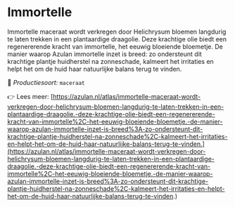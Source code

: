 # Immortelle

Immortelle maceraat wordt verkregen door Helichrysum bloemen langdurig te laten trekken in een plantaardige draagolie. Deze krachtige olie biedt een regenererende kracht van immortelle, het eeuwig bloeiende bloemetje. De manier waarop Azulan immortelle inzet is breed: zo ondersteunt dit krachtige plantje huidherstel na zonneschade, kalmeert het irritaties en helpt het om de huid haar natuurlijke balans terug te vinden.

🔧 *Productiesoort:* `maceraat`

👉 Lees meer: [https://azulan.nl/atlas/immortelle-maceraat-wordt-verkregen-door-helichrysum-bloemen-langdurig-te-laten-trekken-in-een-plantaardige-draagolie.-deze-krachtige-olie-biedt-een-regenererende-kracht-van-immortelle%2C-het-eeuwig-bloeiende-bloemetje.-de-manier-waarop-azulan-immortelle-inzet-is-breed%3A-zo-ondersteunt-dit-krachtige-plantje-huidherstel-na-zonneschade%2C-kalmeert-het-irritaties-en-helpt-het-om-de-huid-haar-natuurlijke-balans-terug-te-vinden.](https://azulan.nl/atlas/immortelle-maceraat-wordt-verkregen-door-helichrysum-bloemen-langdurig-te-laten-trekken-in-een-plantaardige-draagolie.-deze-krachtige-olie-biedt-een-regenererende-kracht-van-immortelle%2C-het-eeuwig-bloeiende-bloemetje.-de-manier-waarop-azulan-immortelle-inzet-is-breed%3A-zo-ondersteunt-dit-krachtige-plantje-huidherstel-na-zonneschade%2C-kalmeert-het-irritaties-en-helpt-het-om-de-huid-haar-natuurlijke-balans-terug-te-vinden.)